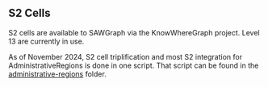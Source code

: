 ## S2 Cells

S2 cells are available to SAWGraph via the KnowWhereGraph project.
Level 13 are currently in use.

As of November 2024, S2 cell triplification and most S2 integration for AdministrativeRegions is done in one script. That script can be found in the [administrative-regions](/datasets/administrative-regions) folder.
